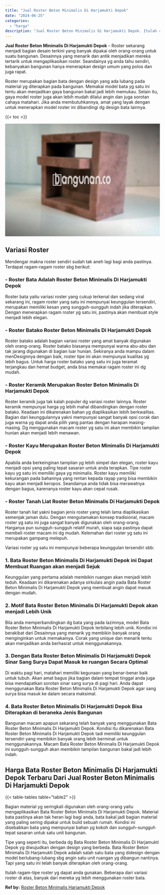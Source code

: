 ```yaml
---
title: "Jual Roster Beton Minimalis Di Harjamukti Depok"
date: "2024-06-25"
categories: 
  - "harga"
description: "Jual Roster Beton Minimalis Di Harjamukti Depok. Itulah ragam-tipe roster yg dapat anda gunakan. Beberapa dari variasi roster di atas, banyak dari mereka yg..."
---
```


**Jual Roster Beton Minimalis Di Harjamukti Depok** – Roster sekarang menjadi bagian desain terkini yang banyak dipakai oleh orang-orang untuk suatu bangunan. Desainnya yang menarik dan antik menjadikan mereka tertarik untuk mengaplikasikan roster. Seandainya yg anda tahu sendiri, kebanyakan bangunan hanya menerapkan design umum yang polos dan juga rapat.

Roster merupakan bagian bata dengan design yang ada lubang pada material yg diterapkan pada bangunan. Memakai model bata yg satu ini tentu akan menjadikan gaya bangunan bakal jadi lebih memukau. Selain itu, gaya model roster juga akan lebih mudah dilalui angin dan juga sorotan cahaya matahari. Jika anda membutuhkannya, amat yang layak dengan untuk menerapkan model roster ini dibandingi dg design bata lainnya.

{{< toc >}}

![Jual Roster Beton Minimalis Di Harjamukti Depok](/images/bata-roster-minimalis-30.png)

## Variasi Roster

Mendengar makna roster sendiri sudah tak aneh lagi bagi anda pastinya. Terdapat ragam-ragam roster sbg berikut:

### \- Roster Bata Adalah Roster Beton Minimalis Di Harjamukti Depok

Roster bata yaitu variasi roster yang cukup terkenal dan sedang viral sekarang ini, ragam roster yang satu ini mempunyai keunggulan tersendiri, merupakan memiliki kesan yang sungguh-sungguh indah jika diterapkan. Dengan menerapkan ragam roster yg satu ini, pastinya akan membuat style menjadi lebih elegan.

### \- Roster Batako Roster Beton Minimalis Di Harjamukti Depok

Roster batako adalah bagian variasi roster yang amat banyak digunakan oleh orang-orang. Roster batako biasanya mempunyai warna abu-abu dan tak jarang digunakan di bagian luar hunian. Sekiranya anda mampu dalam menDesignnya dengan baik, roster tipe ini akan mempunyai kualitas yg lebih bagus. Untuk harga roster batako yang satu ini juga teramat terjangkau dan hemat budget, anda bisa memakai ragam roster ini dg mudah.

### \- Roster Keramik Merupakan Roster Beton Minimalis Di Harjamukti Depok

Roster keramik juga tak kalah populer dg variasi roster lainnya. Roster keramik mempunyai harga yg lebih mahal dibandingkan dengan roster batako. Keadaan ini dikarenakan bahan yg diaplikasikan lebih berkwalitas. Bagian dari keunggulannya yakni mempunyai sangat banyak opsi corak dan juga warna yg dapat anda pilih yang pantas dengan harapan masing-masing. Dg menggunakan macam roster yg satu ini akan membikin tampilan hunian akan menjadi lebih menawan.

### \- Roster Kayu Merupakan Roster Beton Minimalis Di Harjamukti Depok

Apabila anda berkeinginan tampilan yg lebih simpel dan elegan, roster kayu menjadi opsi yang paling tepat sasaran untuk anda terapkan. Tipe roster kayu yg satu ini memiliki gaya yg minimalis. Roster kayu memiliki kekurangan pada bahannya yang rentan kepada rayap yang bisa membikin kayu akan menjadi keropos. Seandainya anda tidak bisa merawatnya dengan bagus, karenanya roster kayu akan cepat rusak.

### \- Roster Tanah Liat Roster Beton Minimalis Di Harjamukti Depok

Roster tanah liat yakni bagian jenis roster yang telah lama diaplikasikan semenjak jaman dulu. Dengan mengutamakan konsep tradisional, macam roster yg satu ini juga sangat banyak digunakan oleh orang-orang. Harganya pun sungguh-sungguh relatif murah, siapa saja pastinya dapat membeli roster macam ini dg mudah. Kelemahan dari roster yg satu ini merupakan gampang melepuh.

Variasi roster yg satu ini mempunyai beberapa keunggulan tersendiri sbb:

### 1\. Bata Roster Beton Minimalis Di Harjamukti Depok ini Dapat Membuat Ruangan akan menjadi Sejuk

Keunggulan yang pertama adalah membikin ruangan akan menjadi lebih teduh. Keadaan ini dikarenakan adanya sirkulais angin pada Bata Roster Beton Minimalis Di Harjamukti Depok yang membuat angin dapat masuk dengan mudah.

### 2\. Motif Bata Roster Beton Minimalis Di Harjamukti Depok akan menjadi Lebih Unik

Bila anda memperbandingkan dg bata yang pada lazimnya, model Bata Roster Beton Minimalis Di Harjamukti Depok terbilang lebih unik. Kondisi ini berakibat dari Desainnya yang menarik yg membikin banyak orang menginginkan untuk memakainya. Corak yang unique dan menarik tentu akan menjadikan anda berhasrat untuk menggunakannya.

### 3\. Dengan Bata Roster Beton Minimalis Di Harjamukti Depok Sinar Sang Surya Dapat Masuk ke ruangan Secara Optimal

Di waktu pagi hari, matahari memiliki kegunaan yang benar-benar baik untuk tubuh. Akan amat bagus jika bagian dalam tempat tinggal anda juga bisa mendapatkan sorotan sinar sang surya di pagi hari. Anda dapat menggunakan Bata Roster Beton Minimalis Di Harjamukti Depok agar sang surya bisa masuk ke dalam secara maksimal.

### 4\. Bata Roster Beton Minimalis Di Harjamukti Depok Bisa Diterapkan di beraneka Jenis Bangunan

Bangunan macam apapun sekarang telah banyak yang menggunakan Bata Roster Beton Minimalis Di Harjamukti Depok. Kondisi itu dikarenakan Bata Roster Beton Minimalis Di Harjamukti Depok tadi memiliki keunggulan tersendiri yang membikin banyak orang lebih berminat untuk menggunakannya. Macam Bata Roster Beton Minimalis Di Harjamukti Depok ini sungguh-sungguh akan membikin tampilan bangunan bakal jadi lebih indah.

## Harga Bata Roster Beton Minimalis Di Harjamukti Depok Terbaru Dari Jual Roster Beton Minimalis Di Harjamukti Depok

{{< table-tables table="table2" >}}

Bagian material yg seringkali digunakan oleh orang-orang yaitu mengaplikasikan Bata Roster Beton Minimalis Di Harjamukti Depok. Material bata pastinya akan tak heran lagi bagi anda, bata bakal jadi bagian material yang paling sering dipakai untuk build sebuah rumah. Kondisi ini disebabkan bata yang mempunyai bahan yg kokoh dan sungguh-sungguh tepat sasaran untuk satu unit bangunan.

Tipe yang seperti itu, berbeda dg Bata Roster Beton Minimalis Di Harjamukti Depok yg diwujudkan dengan design yang berbeda. Bata Roster Beton Minimalis Di Harjamukti Depok adalah salah satu bata yang didesign dengan model berlubang-lubang sbg angin satu unit ruangan yg dibangun nantinya. Tapi yang satu ini telah banyak diterapkan oleh orang-orang.

Itulah ragam-tipe roster yg dapat anda gunakan. Beberapa dari variasi roster di atas, banyak dari mereka yg lebih menggunakan roster bata.

**Ref by:** [Roster Beton Minimalis Harjamukti Depok](https://id.wikipedia.org/wiki/Roster)
